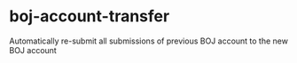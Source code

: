 # boj-account-transfer
Automatically re-submit all submissions of previous BOJ account to the new BOJ account
